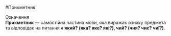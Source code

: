 #Прикметник

<div class="space">
<div class="eoz-wrap">
<span class="eoz">Означення</span>
<div class="eoz-text">
<b>Прикметник</b> —  самостiйна частина мови, яка виражає ознаку предмета та вiдповiдає на питання я <strong>який? (яка? яке? якi?), чий?
(чия? чиє? чиї?)</strong>.
</div>
</div>
</div>